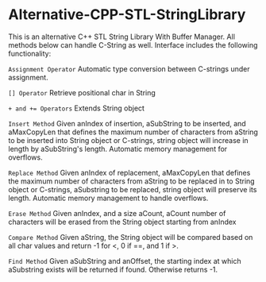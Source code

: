 # Alternative-CPP-STL-StringLibrary

This is an alternative C++ STL String Library With Buffer Manager. All methods below can handle C-String as well. Interface includes the following functionality:




`Assignment Operator` 
Automatic type conversion between C-strings under assignment.
 
`[] Operator`
Retrieve positional char in String

`+ and += Operators`
Extends String object 

`Insert Method`
Given anIndex of insertion, aSubString to be inserted, and aMaxCopyLen that defines the maximum number of characters from aString to be inserted into String object or C-strings, string object will increase in length by aSubString's length. Automatic memory management for overflows.

`Replace Method`
Given anIndex of replacement, aMaxCopyLen that defines the maximum number of characters from aString to be replaced in to String object or C-strings, aSubstring to be replaced, string object will preserve its length. Automatic memory management to handle overflows.

`Erase Method`
Given anIndex, and a size aCount, aCount number of characters will be erased from the String object starting from anIndex

`Compare Method`
Given aString, the String object will be compared based on all char values and return -1 for <, 0 if ==, and 1 if >.

`Find Method`
Given aSubString and anOffset, the starting index at which aSubstring exists will be returned if found. Otherwise returns -1.

